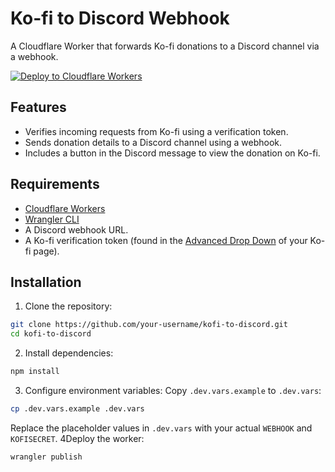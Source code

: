 # Ko-fi to Discord Webhook

A Cloudflare Worker that forwards Ko-fi donations to a Discord channel via a webhook.

[![Deploy to Cloudflare Workers](https://deploy.workers.cloudflare.com/button)](https://deploy.workers.cloudflare.com/?url=https://github.com/your-username/kofi-to-discord)

## Features

- Verifies incoming requests from Ko-fi using a verification token.
- Sends donation details to a Discord channel using a webhook.
- Includes a button in the Discord message to view the donation on Ko-fi.

## Requirements

- [Cloudflare Workers](https://workers.cloudflare.com/)
- [Wrangler CLI](https://developers.cloudflare.com/workers/wrangler/)
- A Discord webhook URL.
- A Ko-fi verification token (found in the [Advanced Drop Down](https://ko-fi.com/manage/webhooks) of your Ko-fi page).

## Installation

1. Clone the repository:
```bash
git clone https://github.com/your-username/kofi-to-discord.git
cd kofi-to-discord
```
2. Install dependencies:
```bash
npm install
```
3. Configure environment variables:
Copy `.dev.vars.example` to `.dev.vars`:
```bash
cp .dev.vars.example .dev.vars
````
Replace the placeholder values in `.dev.vars` with your actual `WEBHOOK` and `KOFISECRET`.
4Deploy the worker:
```dash
wrangler publish
```
